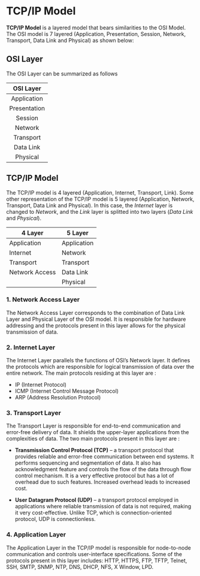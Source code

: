 
# TCP/IP Model

**TCP/IP Model** is a layered model that bears similarities to the OSI Model. 
The OSI model is 7 layered (Application, Presentation, Session, Network, 
Transport, Data Link and Physical) as shown below:


## OSI Layer
The OSI Layer can be summarized as follows

| **OSI Layer**  |
| :------------: |
| Application    |
| Presentation   |
| Session        |
| Network        |
| Transport      |
| Data Link      |
| Physical       |


## TCP/IP Model

The TCP/IP model is 4 layered (Application, Internet, Transport, Link). Some other representation of the TCP/IP model is 5 layered (Application, Network, Transport, Data Link and Physical). In this case, the *Internet* layer is changed to *Network*, and the *Link* layer is splitted into two layers (*Data Link* and *Physical*).

| **4 Layer**    | **5 Layer**  |
| -------------- | ------------ |
| Application    | Application  |
| Internet       | Network      |
| Transport      | Transport    |
| Network Access | Data Link    |
|                | Physical     |

### 1. Network Access Layer
The Network Access Layer corresponds to the combination of Data Link Layer and Physical Layer of the OSI model. It is responsible for hardware addressing and the protocols present in this layer allows for the physical transmission of data.

### 2. Internet Layer
The Internet Layer parallels the functions of OSI’s Network layer. It defines the protocols which are responsible for logical transmission of data over the entire network. The main protocols residing at this layer are :

- IP (Internet Protocol)
- ICMP (Internet Control Message Protocol)
- ARP (Address Resolution Protocol) 

### 3. Transport Layer
The Transport Layer is responsible for end-to-end communication and error-free delivery of data. It shields the upper-layer applications from the complexities of data. The two main protocols present in this layer are :

- **Transmission Control Protocol (TCP)** – a transport protocol that provides reliable and error-free communication between end systems. It performs sequencing and segmentation of data. It also has acknowledgment feature and controls the flow of the data through flow control mechanism. It is a very effective protocol but has a lot of overhead due to such features. Increased overhead leads to increased cost.

- **User Datagram Protocol (UDP)** – a transport protocol employed in applications where reliable transmission of data is not required, making it very cost-effective. Unlike TCP, which is connection-oriented protocol, UDP is connectionless.

### 4. Application Layer
The Application Layer in the TCP/IP model is responsible for node-to-node communication and controls user-interface specifications. Some of the protocols present in this layer includes: HTTP, HTTPS, FTP, TFTP, Telnet, SSH, SMTP, SNMP, NTP, DNS, DHCP, NFS, X Window, LPD.

